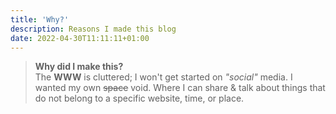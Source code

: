 ```yaml
---
title: 'Why?'
description: Reasons I made this blog
date: 2022-04-30T11:11:11+01:00
---
```


> __Why did I make this?__  
The __WWW__ is cluttered; I won't get started on *"social"* media.
I wanted my own ~~space~~ void. Where I can share & talk about things that do not belong to a specific website, time, or place.
